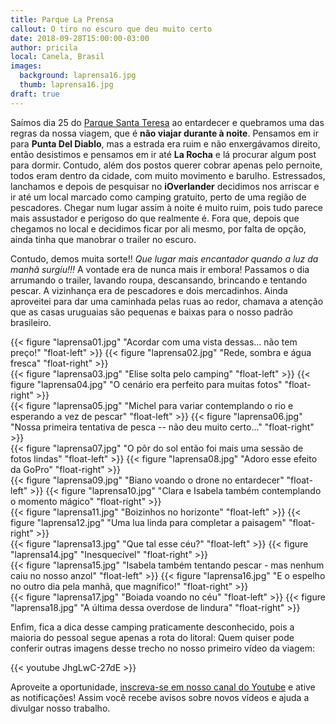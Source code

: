 ```yaml
---
title: Parque La Prensa
callout: O tiro no escuro que deu muito certo 
date: 2018-09-28T15:00:00-03:00
author: pricila
local: Canela, Brasil
images:
  background: laprensa16.jpg
  thumb: laprensa16.jpg
draft: true
---
```


Saímos dia 25 do [Parque Santa Teresa](../parque-santa-teresa) ao entardecer e quebramos uma das regras da nossa viagem, que é **não viajar durante à noite**. Pensamos em ir para **Punta Del Diablo**, mas a estrada era ruim e não enxergávamos direito, então desistimos e pensamos em ir até **La Rocha** e lá procurar algum post para dormir. Contudo, além dos postos querer cobrar apenas pelo pernoite, todos eram dentro da cidade, com muito movimento e barulho. Estressados, lanchamos e depois de pesquisar no **iOverlander** decidimos nos arriscar e ir até um local marcado como camping gratuito, perto de uma região de pescadores. Chegar num lugar assim à noite é muito ruim, pois tudo parece mais assustador e perigoso do que realmente é. Fora que, depois que chegamos no local e decidimos ficar por ali mesmo, por falta de opção, ainda tinha que manobrar o trailer no escuro.

Contudo, demos muita sorte!! *Que lugar mais encantador quando a luz da manhã surgiu!!!* A vontade era de nunca mais ir embora! Passamos o dia arrumando o trailer, lavando roupa, descansando, brincando e tentando pescar. A vizinhança era de pescadores e dois mercadinhos. Ainda aproveitei para dar uma caminhada pelas ruas ao redor, chamava a atenção que as casas uruguaias são pequenas e baixas para o nosso padrão brasileiro.

<div class="clearfix">
{{< figure "laprensa01.jpg" "Acordar com uma vista dessas... não tem preço!" "float-left" >}}
{{< figure "laprensa02.jpg" "Rede, sombra e água fresca" "float-right" >}}
</div>

<div class="clearfix">
{{< figure "laprensa03.jpg" "Elise solta pelo camping" "float-left" >}}
{{< figure "laprensa04.jpg" "O cenário era perfeito para muitas fotos" "float-right" >}}
</div>

<div class="clearfix">
{{< figure "laprensa05.jpg" "Michel para variar contemplando o rio e esperando a vez de pescar" "float-left" >}}
{{< figure "laprensa06.jpg" "Nossa primeira tentativa de pesca -- não deu muito certo..." "float-right" >}}
</div>

<div class="clearfix">
{{< figure "laprensa07.jpg" "O pôr do sol então foi mais uma sessão de fotos lindas" "float-left" >}}
{{< figure "laprensa08.jpg" "Adoro esse efeito da GoPro" "float-right" >}}
</div>

<div class="clearfix">
{{< figure "laprensa09.jpg" "Biano voando o drone no entardecer" "float-left" >}}
{{< figure "laprensa10.jpg" "Clara e Isabela também contemplando o momento mágico" "float-right" >}}
</div>

<div class="clearfix">
{{< figure "laprensa11.jpg" "Boizinhos no horizonte" "float-left" >}}
{{< figure "laprensa12.jpg" "Uma lua linda para completar a paisagem" "float-right" >}}
</div>

<div class="clearfix">
{{< figure "laprensa13.jpg" "Que tal esse céu?" "float-left" >}}
{{< figure "laprensa14.jpg" "Inesquecível" "float-right" >}}
</div>

<div class="clearfix">
{{< figure "laprensa15.jpg" "Isabela também tentando pescar - mas nenhum caiu no nosso anzol" "float-left" >}}
{{< figure "laprensa16.jpg" "E o espelho no outro dia pela manhã, que magnífico!" "float-right" >}}
</div>

<div class="clearfix">
{{< figure "laprensa17.jpg" "Boiada voando no céu" "float-left" >}}
{{< figure "laprensa18.jpg" "A última dessa overdose de lindura" "float-right" >}}
</div>

Enfim, fica a dica desse camping praticamente desconhecido, pois a maioria do pessoal segue apenas a rota do litoral: 
Quem quiser pode conferir outras imagens desse trecho no nosso primeiro vídeo da viagem:

{{< youtube JhgLwC-27dE >}} 

Aproveite a oportunidade, [inscreva-se em nosso canal do Youtube](https://www.youtube.com/6overlanders?sub_confirmation=1) e ative as notificações! Assim você recebe avisos sobre novos vídeos e ajuda a divulgar nosso trabalho.



